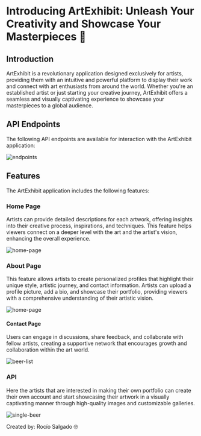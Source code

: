 #  Introducing ArtExhibit: Unleash Your Creativity and Showcase Your Masterpieces 🎨

## Introduction

ArtExhibit is a revolutionary application designed exclusively for artists, providing them with an intuitive and powerful platform to display their work and connect with art enthusiasts from around the world. Whether you're an established artist or just starting your creative journey, ArtExhibit offers a seamless and visually captivating experience to showcase your masterpieces to a global audience.

## API Endpoints

The following API endpoints are available for interaction with the ArtExhibit application:

![endpoints](https://res.cloudinary.com/dfcmuxqof/image/upload/v1686215661/Endpoints_thl359.png)

## Features

The ArtExhibit application includes the following features:

### Home Page


Artists can provide detailed descriptions for each artwork, offering insights into their creative process, inspirations, and techniques. This feature helps viewers connect on a deeper level with the art and the artist's vision, enhancing the overall experience.

![home-page](https://res.cloudinary.com/dfcmuxqof/image/upload/v1686215674/Home_f8gpfj.png)

### About Page

This feature allows artists to create personalized profiles that highlight their unique style, artistic journey, and contact information. Artists can upload a profile picture, add a bio, and showcase their portfolio, providing viewers with a comprehensive understanding of their artistic vision.

![home-page](https://res.cloudinary.com/dfcmuxqof/image/upload/v1686215673/about_lz3xem.png)

#### Contact Page

Users can engage in discussions, share feedback, and collaborate with fellow artists, creating a supportive network that encourages growth and collaboration within the art world.

![beer-list](https://res.cloudinary.com/dfcmuxqof/image/upload/v1686215673/contact_aqhube.png)

### API 

Here the artists that are interested in making their own portfolio can create their own account and start showcasing their artwork in a visually captivating manner through high-quality images and customizable galleries. 

![single-beer](https://res.cloudinary.com/dfcmuxqof/image/upload/v1686215673/The_api_pgexrc.png)


Created by: Rocío Salgado 🤓
